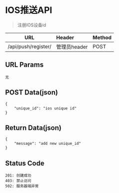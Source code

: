 # IOS推送API

> 注册IOS设备id

| URL | Header | Method |
| ------ | :------- | :------ |
| /api/push/register/ | 管理员header | POST |

## URL Params

    无

## POST Data(json)

    {
        "unique_id": "ios unique id"
    }

## Return Data(json)

    {
        "message": "add new unique_id"
    }

## Status Code

    201: 创建成功
    403: 禁止访问
    502: 服务器端异常

